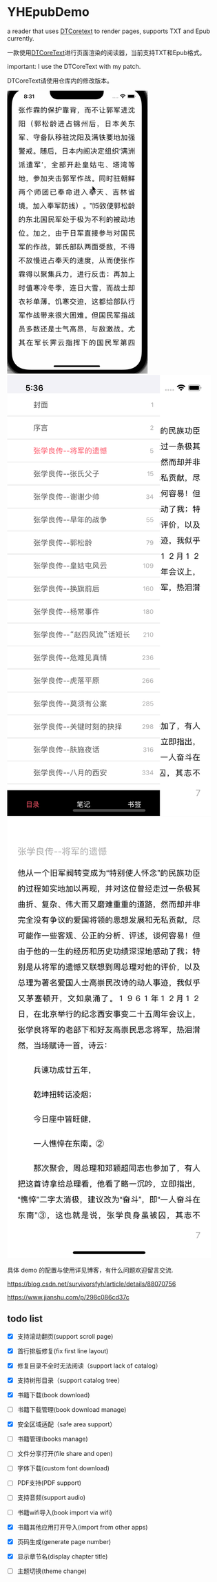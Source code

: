 # YHEpubDemo
a reader that uses [DTCoretext](https://github.com/Cocoanetics/DTCoreText) to render pages, supports TXT and Epub currently.

一款使用[DTCoreText](https://github.com/Cocoanetics/DTCoreText)进行页面渲染的阅读器，当前支持TXT和Epub格式。

important: I use the DTCoreText with my patch.

DTCoreText请使用仓库内的修改版本。

![](https://raw.githubusercontent.com/Mamong/YHEpubDemo/master/screenshot/1.gif)
![](https://raw.githubusercontent.com/Mamong/YHEpubDemo/master/screenshot/1.png) 
![](https://raw.githubusercontent.com/Mamong/YHEpubDemo/master/screenshot/2.png)

具体 demo 的配置与使用详见博客，有什么问题欢迎留言交流.

https://blog.csdn.net/survivorsfyh/article/details/88070756

https://www.jianshu.com/p/298c086cd37c


## todo list
- [x] 支持滚动翻页(support scroll page)
- [x] 首行排版修复(fix first line layout)
- [x] 修复目录不全时无法阅读（support lack of catalog）
- [x] 支持树形目录（support catalog tree）
- [x] 书籍下载(book download)
- [ ] 书籍下载管理(book download manage)
- [x] 安全区域适配（safe area support）
- [ ] 书籍管理(books manage)
- [ ] 文件分享打开(file share and open)
- [ ] 字体下载(custom font download)
- [ ] PDF支持(PDF support)
- [ ] 支持音频(support audio)
- [ ] 书籍wifi导入(book import via wifi)
- [x] 书籍其他应用打开导入(import from other apps)
- [x] 页码生成(generate page number)
- [x] 显示章节名(display chapter title)
- [ ] 主题切换(theme change)

